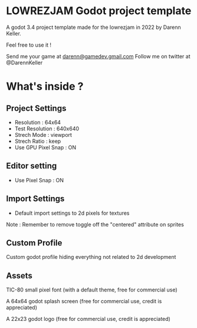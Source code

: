 # LOWREZJAM Godot project template
  A godot 3.4 project template made for the lowrezjam in 2022 by Darenn Keller.

  Feel free to use it !

  Send me your game at darenn@gamedev.gmail.com
  Follow me on twitter at @DarennKeller

# What's inside ?

## Project Settings

- Resolution : 64x64
- Test Resolution : 640x640
- Strech Mode : viewport
- Strech Ratio : keep
- Use GPU Pixel Snap : ON

## Editor setting

- Use Pixel Snap : ON

## Import Settings

- Default import settings to 2d pixels for textures

Note : Remember to remove toggle off the "centered" attribute on sprites

## Custom Profile
Custom godot profile hiding everything not related to 2d development

## Assets

TIC-80 small pixel font (with a default theme, free for commercial use)

A 64x64 godot splash screen (free for commercial use, credit is appreciated)

A 22x23 godot logo (free for commercial use, credit is appreciated)



